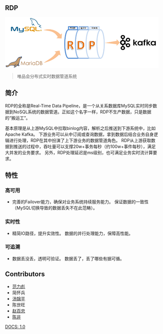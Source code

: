 

## RDP

![logo](../../rdp-logo.png)

> 唯品会分布式实时数据管道系统

## 简介

RDP的全称是Real-Time Data Pipeline，是一个从关系数据库MySQL实时同步数据到NoSQL系统的数据管道。正如这个名字一样，RDP不生产数据，只是数据的“搬运工”。

基本原理是从上游MySQL中拉取binlog内容，解析之后推送到下游系统中，比如Apache Kafka。 下游业务可以从中订阅或查询数据，拿到数据后结合业务自身逻辑进行处理，RDP在其中扮演了上下游业务的数据管道角色。 RDP从上游获取数据到推送的过程中，吞吐量可以支撑20w+事务每秒（约100w+事件每秒），满足大并发的业务要求。 另外，RDP处理延迟是ms级别，也可满足业务实时流计算要求。

## 特性

### 高可用
* 完善的Failover能力，确保对业务系统持续服务能力。 保证数据的一致性（MySQL切换导致的数据丢失不在此范畴）。

### 实时性
* 精简IO路径，提升实效性。 数据的并行处理能力，保障高性能。

### 可追溯
* 数据丢没丢，透明可验证。 数据丢了，丢了哪些有据可循。

## Contributors

* [范力彪](https://github.com/libiaofan)
* 简怀兵
* [汤锦平](https://github.com/tom-tangjp)
* 陈世旺
* [赵百忠](https://github.com/firnsan)
* [陈非](https://github.com/flike)

[DOCS:  1.0](../../_sidebar.md)
